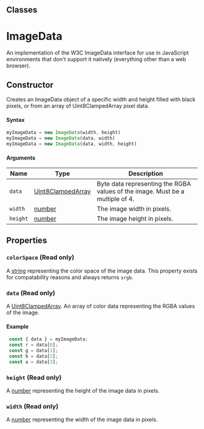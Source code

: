 
## Classes

# ImageData

An implementation of the W3C ImageData interface for use in JavaScript environments that don't support it natively (everything other than a web browser). 

## Constructor

Creates an ImageData object of a specific width and height filled with black pixels, or from an array of Uint8ClampedArray pixel data. 

#### Syntax

```js
myImageData = new ImageData(width, height)
myImageData = new ImageData(data, width)
myImageData = new ImageData(data, width, height)
```

#### Arguments

Name | Type | Description
-|-|-
`data` | [Uint8ClampedArray](#) | Byte data representing the RGBA values of the image. Must be a multiple of 4. 
`width` | [number](#) | The image width in pixels. 
`height` | [number](#) | The image height in pixels. 

## Properties

### `colorSpace` (Read only)

A [string](#) representing the color space of the image data. This property exists for compatability reasons and always returns `srgb`. 

### `data` (Read only)

A [Uint8ClampedArray](#). An array of color data representing the RGBA values of the image. 

#### Example

```js
 const { data } = myImageData;
 const r = data[0];
 const g = data[1];
 const b = data[2];
 const a = data[3];
```

### `height` (Read only)

A [number](#) representing the height of the image data in pixels. 

### `width` (Read only)

A [number](#) representing the width of the image data in pixels. 

